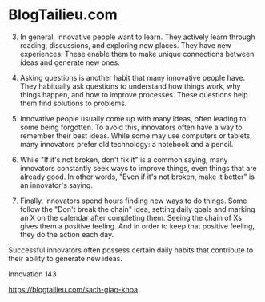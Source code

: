 # BlogTailieu.com

3. In general, innovative people want to learn. They actively learn through reading, discussions, and exploring new places. They have new experiences. These enable them to make unique connections between ideas and generate new ones.

4. Asking questions is another habit that many innovative people have. They habitually ask questions to understand how things work, why things happen, and how to improve processes. These questions help them find solutions to problems.

5. Innovative people usually come up with many ideas, often leading to some being forgotten. To avoid this, innovators often have a way to remember their best ideas. While some may use computers or tablets, many innovators prefer old technology: a notebook and a pencil.

6. While "If it's not broken, don't fix it" is a common saying, many innovators constantly seek ways to improve things, even things that are already good. In other words, "Even if it's not broken, make it better" is an innovator's saying.

7. Finally, innovators spend hours finding new ways to do things. Some follow the "Don't break the chain" idea, setting daily goals and marking an X on the calendar after completing them. Seeing the chain of Xs gives them a positive feeling. And in order to keep that positive feeling, they do the action each day.

Successful innovators often possess certain daily habits that contribute to their ability to generate new ideas.

Innovation 143

https://blogtailieu.com/sach-giao-khoa